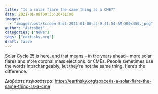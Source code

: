 ```yaml
---
title: "Is a solar flare the same thing as a CME?"
date: 2021-01-08T00:35:20+01:00
images:
  - "images/post/Screen-Shot-2021-01-06-at-9.41.54-AM-800x450.jpeg"
author: "AstroBot"
categories: ["News"]
tags: ["earthsky.org"]
draft: false
---
```


Solar Cycle 25 is here, and that means – in the years ahead – more solar flares and more coronal mass ejections, or CMEs. People sometimes use the words interchangeably, but they’re not the same thing. Here’s the difference.

Διαβάστε περισσότερα: https://earthsky.org/space/is-a-solar-flare-the-same-thing-as-a-cme
